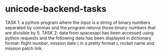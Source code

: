 # unicode-backend-tasks
TASK 1:
  a python program where the input is a string of binary numbers separated by commas and the program returns those binary numbers that are divisible by 5.
TASK 2:
  data from spacexapi has been accessed using python requests and the following data has been displayed in dictionary format:
  flight number, mission date ( in a pretty format ), rocket name and mission patch link.
